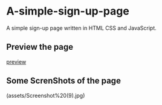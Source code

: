 # A-simple-sign-up-page
A simple sign-up page written in HTML CSS and JavaScript.
## Preview the page
[preview](https://ssup-newpage.netlify.app/)
## Some ScrenShots of the page
(assets/Screenshot%20(9).jpg)

